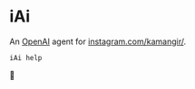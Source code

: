 # iAi

An [OpenAI](https://github.com/kamangir/openai) agent for [instagram.com/kamangir/](https://www.instagram.com/kamangir/).

```bash
iAi help
```

🚧